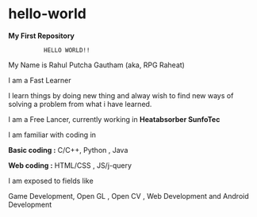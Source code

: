 # hello-world
**My First Repository**

              HELLO WORLD!!
My Name is Rahul Putcha Gautham (aka, RPG Raheat)

  I am a Fast Learner

  I learn things by doing new thing and alway wish to find new ways of solving a problem from what i have learned. 

I am a Free Lancer, currently working in **Heatabsorber SunfoTec**

I am familiar with coding in

  **Basic coding  :**
  C/C++, Python , Java
  
  **Web coding    :**
  HTML/CSS , JS/j-query
  
I am exposed to fields like 

  Game Development, Open GL , Open CV , Web Development and Android Development
  
